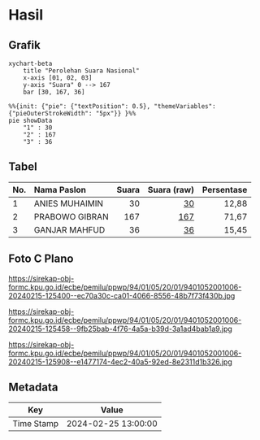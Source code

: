 # Hasil

## Grafik

```mermaid
xychart-beta
    title "Perolehan Suara Nasional"
    x-axis [01, 02, 03]
    y-axis "Suara" 0 --> 167
    bar [30, 167, 36]
```

```mermaid
%%{init: {"pie": {"textPosition": 0.5}, "themeVariables": {"pieOuterStrokeWidth": "5px"}} }%%
pie showData
    "1" : 30
    "2" : 167
    "3" : 36
```

## Tabel

| No. | Nama Paslon    | Suara | Suara (raw) | Persentase |
|:--- |:-------------- | -----:| -----------:| ----------:|
| 1   | ANIES MUHAIMIN | 30    | [30][p-1]   | 12,88      |
| 2   | PRABOWO GIBRAN | 167   | [167][p-2]  | 71,67      |
| 3   | GANJAR MAHFUD  | 36    | [36][p-3]   | 15,45      |


[p-1]: https://github.com/gigit-pemilu/pemilu-2024/blob/main/pilpres/hitung-suara/sub/94-papua-tengah/sub/01-nabire/sub/05-wanggar/sub/2001-bumi-mulia/sub/006-tps/sub/paslon-1.txt
[p-2]: https://github.com/gigit-pemilu/pemilu-2024/blob/main/pilpres/hitung-suara/sub/94-papua-tengah/sub/01-nabire/sub/05-wanggar/sub/2001-bumi-mulia/sub/006-tps/sub/paslon-2.txt
[p-3]: https://github.com/gigit-pemilu/pemilu-2024/blob/main/pilpres/hitung-suara/sub/94-papua-tengah/sub/01-nabire/sub/05-wanggar/sub/2001-bumi-mulia/sub/006-tps/sub/paslon-3.txt

## Foto C Plano

https://sirekap-obj-formc.kpu.go.id/ecbe/pemilu/ppwp/94/01/05/20/01/9401052001006-20240215-125400--ec70a30c-ca01-4066-8556-48b7f73f430b.jpg

https://sirekap-obj-formc.kpu.go.id/ecbe/pemilu/ppwp/94/01/05/20/01/9401052001006-20240215-125458--9fb25bab-4f76-4a5a-b39d-3a1ad4bab1a9.jpg

https://sirekap-obj-formc.kpu.go.id/ecbe/pemilu/ppwp/94/01/05/20/01/9401052001006-20240215-125908--e1477174-4ec2-40a5-92ed-8e2311d1b326.jpg


## Metadata

| Key        | Value               |
| ---------- | ------------------- |
| Time Stamp | 2024-02-25 13:00:00 |



